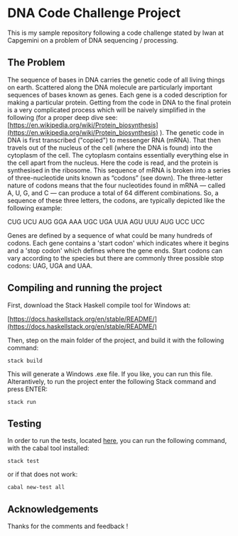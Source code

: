 # DNA Code Challenge Project

This is my sample repository following a code challenge stated by Iwan at Capgemini on a problem of DNA sequencing / processing.

## The Problem

The sequence of bases in DNA carries the genetic code of all living things on earth. Scattered along the DNA molecule are particularly important sequences of bases known as genes. Each gene is a coded description for making a particular protein. Getting from the code in DNA to the final protein is a very complicated process which will be naively simplified in the following (for a proper deep dive see: [https://en.wikipedia.org/wiki/Protein_biosynthesis](https://en.wikipedia.org/wiki/Protein_biosynthesis)  ).
The genetic code in DNA is first transcribed ("copied") to messenger RNA (mRNA). That then travels out of the nucleus of the cell (where the DNA is found) into the cytoplasm of the cell. The cytoplasm contains essentially everything else in the cell apart from the nucleus. Here the code is read, and the protein is synthesised in the ribosome.
This sequence of mRNA is broken into a series of three-nucleotide units known as “codons” (see down). The three-letter nature of codons means that the four nucleotides found in mRNA — called A, U, G, and C — can produce a total of 64 different combinations.
So, a sequence of these three letters, the codons, are typically depicted like the following example:

CUG UCU AUG GGA AAA UGC UGA UUA AGU UUU AUG UCC UCC

Genes are defined by a sequence of what could be many hundreds of codons. Each gene contains a 'start codon' which indicates where it begins and a 'stop codon' which defines where the gene ends. Start codons can vary according to the species but there are commonly three possible stop codons: UAG, UGA and UAA.

## Compiling and running the project

First, download the Stack Haskell compile tool for Windows at: 

[https://docs.haskellstack.org/en/stable/README/](https://docs.haskellstack.org/en/stable/README/)

Then, step on the main folder of the project, and build it with the following command:

```
stack build
```

This will generate a Windows .exe file. If you like, you can run this file. Alterantively, to run the project enter the following Stack command and press ENTER:

```
stack run
```

## Testing

In order to run the tests, located [here](https://github.com/ignacio-gallego/dna/blob/main/test/Spec.hs), you can run the following command, with the cabal tool installed:

```
stack test
```

or if that does not work:

```
cabal new-test all
```

## Acknowledgements

Thanks for the comments and feedback !
